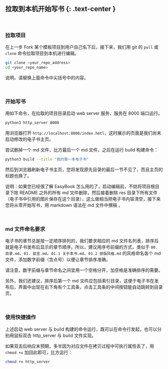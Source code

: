 拉取到本机开始写书 {: .text-center }
-------------------------------

&nbsp;

### 拉取项目

在上一步 Fork 某个模板项目到用户自己名下后，接下来，我们用 git 的 `pull` 或 `clone`  命令拉取项目到本机进行编辑。

``` bash
git clone <your_repo_address>
cd <your_repo_name>
```

说明，请替换上面命令中尖括号中的内容。

&nbsp;

### 开始写书

用如下命令，在拉取的项目目录启动 web server 服务，服务在 8000 端口运行。

``` bash
python3 http_server 8000
```

用浏览器打开 `http://localhost:8000/index.hmtl`，这时展示的页面是我们尚未启动修改的电子书主页。

尝试删掉一个 md 文件，比方最后一个 md 文件，之后在运行 build 构建命令：

``` bash
python3 build --title "我的第一本电子书"
```

然后到浏览器刷新电子书主页，您将发现原先目录的最后一节不见了，而且主页的标题也换了。

说明：如果您已经很了解 EasyBook 怎么用的了，启动编辑前，不妨将项目根目录下除 README 之外的所有 md 文件删除，然后接着删除 res 目录下所有文件（电子书中引用的图片保存在这个目录），这么做相当把电子书内容清空，接下来您将从零开始写书，用 markdown 语法在 md 文件中撰稿 。

&nbsp;

### md 文件命名要求

电子书的章节总是按一定顺序排列的，我们要求相应的 md 文件名列表，排序后就是电子书发布后显示的章节顺序。所以，建议用序号前缀的方式，类似于 `00. 目录.md`、`01. 前言.md`、`01.1 关于本书.md`、`01.2 排版风格.md` 的风格命名各个 md 文件，添加数字前缀（含点号）以便让章节排序准确。

请注意，数字前缀与章节命名之间宜用一个空格分开，加空格是准确排序的需要。

另外，我们还建议，排序后第一个 md 文件应包括索引目录，这便于电子书在发布后，界面中出现在右下角有个工具条，点击工具条的中间按钮能自动跳转到目录页。

&nbsp;

### 使用快捷操作

上述启动 web server 与 build 构建的命令运行，既可以在命令行发起，也可以分别用鼠标双击 http_server 与 build 文件实现。

如果双击后响应未预期，多半因为对应文件在拷贝过程中可执行属性丢了，用 `chmod +x` 加回此即可，比方运行：

``` bash
chmod +x http_server
```
